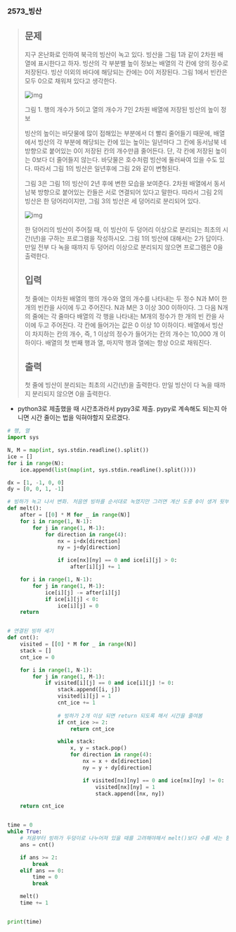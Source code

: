 ### 2573_빙산

> ## 문제
>
> 지구 온난화로 인하여 북극의 빙산이 녹고 있다. 빙산을 그림 1과 같이 2차원 배열에 표시한다고 하자. 빙산의 각 부분별 높이 정보는 배열의 각 칸에 양의 정수로 저장된다. 빙산 이외의 바다에 해당되는 칸에는 0이 저장된다. 그림 1에서 빈칸은 모두 0으로 채워져 있다고 생각한다.
>
> ![img](https://www.acmicpc.net/upload/images/PKxZvV7MUcqRHIe.png)
>
> 그림 1. 행의 개수가 5이고 열의 개수가 7인 2차원 배열에 저장된 빙산의 높이 정보
>
> 빙산의 높이는 바닷물에 많이 접해있는 부분에서 더 빨리 줄어들기 때문에, 배열에서 빙산의 각 부분에 해당되는 칸에 있는 높이는 일년마다 그 칸에 동서남북 네 방향으로 붙어있는 0이 저장된 칸의 개수만큼 줄어든다. 단, 각 칸에 저장된 높이는 0보다 더 줄어들지 않는다. 바닷물은 호수처럼 빙산에 둘러싸여 있을 수도 있다. 따라서 그림 1의 빙산은 일년후에 그림 2와 같이 변형된다.
>
> 그림 3은 그림 1의 빙산이 2년 후에 변한 모습을 보여준다. 2차원 배열에서 동서남북 방향으로 붙어있는 칸들은 서로 연결되어 있다고 말한다. 따라서 그림 2의 빙산은 한 덩어리이지만, 그림 3의 빙산은 세 덩어리로 분리되어 있다.
>
> ![img](https://www.acmicpc.net/upload/images/nlDR8UUcvmNppi.png)
>
> 한 덩어리의 빙산이 주어질 때, 이 빙산이 두 덩어리 이상으로 분리되는 최초의 시간(년)을 구하는 프로그램을 작성하시오. 그림 1의 빙산에 대해서는 2가 답이다. 만일 전부 다 녹을 때까지 두 덩어리 이상으로 분리되지 않으면 프로그램은 0을 출력한다.
>
> ## 입력
>
> 첫 줄에는 이차원 배열의 행의 개수와 열의 개수를 나타내는 두 정수 N과 M이 한 개의 빈칸을 사이에 두고 주어진다. N과 M은 3 이상 300 이하이다. 그 다음 N개의 줄에는 각 줄마다 배열의 각 행을 나타내는 M개의 정수가 한 개의 빈 칸을 사이에 두고 주어진다. 각 칸에 들어가는 값은 0 이상 10 이하이다. 배열에서 빙산이 차지하는 칸의 개수, 즉, 1 이상의 정수가 들어가는 칸의 개수는 10,000 개 이하이다. 배열의 첫 번째 행과 열, 마지막 행과 열에는 항상 0으로 채워진다.
>
> ## 출력
>
> 첫 줄에 빙산이 분리되는 최초의 시간(년)을 출력한다. 만일 빙산이 다 녹을 때까지 분리되지 않으면 0을 출력한다.





- python3로 제출했을 때 시간초과라서 pypy3로 제출. pypy로 계속해도 되는지 아니면 시간 줄이는 법을 익혀야할지 모르겠다.

```python
# 행, 열
import sys

N, M = map(int, sys.stdin.readline().split())
ice = []
for i in range(N):
    ice.append(list(map(int, sys.stdin.readline().split())))

dx = [1, -1, 0, 0]
dy = [0, 0, 1, -1]

# 빙하가 녹고 나서 변화. 처음엔 빙하를 순서대로 녹였지만 그러면 계산 도중 0이 생겨 뒷부분 빙하가 녹는 정도에 영향을 줘서 한꺼번에 녹도록 새로운 리스트를 만들었다.
def melt():
    after = [[0] * M for _ in range(N)]
    for i in range(1, N-1):
        for j in range(1, M-1):
            for direction in range(4):
                nx = i+dx[direction]
                ny = j+dy[direction]

                if ice[nx][ny] == 0 and ice[i][j] > 0:
                    after[i][j] += 1

    for i in range(1, N-1):
        for j in range(1, M-1):
            ice[i][j] -= after[i][j]
            if ice[i][j] < 0:
                ice[i][j] = 0
    return


# 연결된 빙하 세기
def cnt():
    visited = [[0] * M for _ in range(N)]
    stack = []
    cnt_ice = 0

    for i in range(1, N-1):
        for j in range(1, M-1):
            if visited[i][j] == 0 and ice[i][j] != 0:
                stack.append([i, j])
                visited[i][j] = 1
                cnt_ice += 1
			
                # 빙하가 2개 이상 되면 return 되도록 해서 시간을 줄여봄
                if cnt_ice >= 2:
                    return cnt_ice

                while stack:
                    x, y = stack.pop()
                    for direction in range(4):
                        nx = x + dx[direction]
                        ny = y + dy[direction]

                        if visited[nx][ny] == 0 and ice[nx][ny] != 0:
                            visited[nx][ny] = 1
                            stack.append([nx, ny])

    return cnt_ice


time = 0
while True:
    # 처음부터 빙하가 두덩이로 나누어져 있을 때를 고려해야해서 melt()보다 수를 세는 함수가 먼저 나오게 했다.
    ans = cnt()

    if ans >= 2:
        break
    elif ans == 0:
        time = 0
        break

    melt()
    time += 1


print(time)
```

